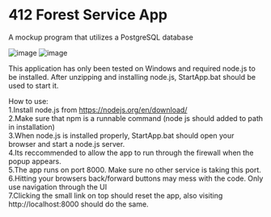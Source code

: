 # 412 Forest Service App

A mockup program that utilizes a PostgreSQL database

![image](https://user-images.githubusercontent.com/52030144/214472253-d10c1267-35bc-49f8-b6d6-0dd4e7ec69da.png) ![image](https://user-images.githubusercontent.com/52030144/214472445-e3c72d37-9077-41a6-831d-9a70afc9067d.png)

 

This application has only been tested on Windows and required node.js to be installed.
After unzipping and installing node.js, StartApp.bat should be used to start it.  

How to use:  
	1.Install node.js from https://nodejs.org/en/download/  
	2.Make sure that npm is a runnable command (node js should added to path in installation)  
	3.When node.js is installed properly, StartApp.bat should open your browser and start a node.js server.  
	4.Its reccommended to allow the app to run through the firewall when the popup appears.  
	5.The app runs on port 8000. Make sure no other service is taking this port.  
	6.Hitting your browsers back/forward buttons may mess with the code. Only use navigation through the UI  
	7.Clicking the small link on top should reset the app, also visiting http://localhost:8000 should do the same.  
